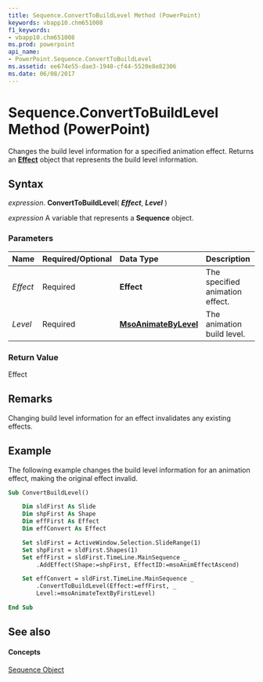 ```yaml
---
title: Sequence.ConvertToBuildLevel Method (PowerPoint)
keywords: vbapp10.chm651008
f1_keywords:
- vbapp10.chm651008
ms.prod: powerpoint
api_name:
- PowerPoint.Sequence.ConvertToBuildLevel
ms.assetid: ee674e55-dae3-1940-cf44-5520e8e82306
ms.date: 06/08/2017
---
```



# Sequence.ConvertToBuildLevel Method (PowerPoint)

Changes the build level information for a specified animation effect. Returns an  **[Effect](effect-object-powerpoint.md)** object that represents the build level information.


## Syntax

 _expression_. **ConvertToBuildLevel**( **_Effect_**, **_Level_** )

 _expression_ A variable that represents a **Sequence** object.


### Parameters



|**Name**|**Required/Optional**|**Data Type**|**Description**|
|:-----|:-----|:-----|:-----|
| _Effect_|Required|**Effect**| The specified animation effect.|
| _Level_|Required|**[MsoAnimateByLevel](msoanimatebylevel-enumeration-powerpoint.md)**|The animation build level.|

### Return Value

Effect


## Remarks

Changing build level information for an effect invalidates any existing effects.


## Example

The following example changes the build level information for an animation effect, making the original effect invalid.


```vb
Sub ConvertBuildLevel()

    Dim sldFirst As Slide
    Dim shpFirst As Shape
    Dim effFirst As Effect
    Dim effConvert As Effect

    Set sldFirst = ActiveWindow.Selection.SlideRange(1)
    Set shpFirst = sldFirst.Shapes(1)
    Set effFirst = sldFirst.TimeLine.MainSequence _
        .AddEffect(Shape:=shpFirst, EffectID:=msoAnimEffectAscend)

    Set effConvert = sldFirst.TimeLine.MainSequence _
        .ConvertToBuildLevel(Effect:=effFirst, _
        Level:=msoAnimateTextByFirstLevel)

End Sub
```


## See also


#### Concepts


[Sequence Object](sequence-object-powerpoint.md)

